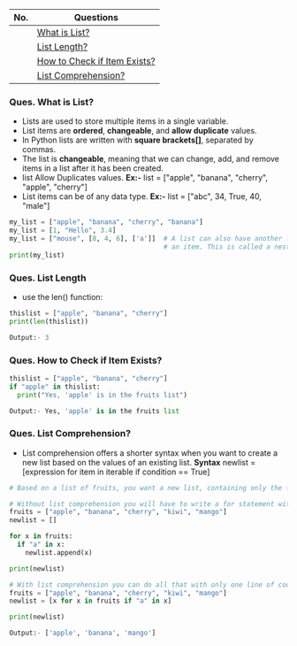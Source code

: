 |  No.  | Questions                                                         |
| :---: | ----------------------------------------------------------------- |
|       | [What is List?](#ques-what-is-list)                               |
|       | [List Length?](#ques-list-length)                                 |
|       | [How to Check if Item Exists?](#ques-how-to-check-if-item-exists) |
|       | [List Comprehension?](#ques-list-comprehension)                   |

### Ques. What is List?
* Lists are used to store multiple items in a single variable.
* List items are **ordered**, **changeable**, and **allow duplicate** values.
* In Python lists are written with **square brackets[]**, separated by commas.
* The list is __changeable__, meaning that we can change, add, and remove items in a list after it has been created.
* list Allow Duplicates values. **Ex:-** list = ["apple", "banana", "cherry", "apple", "cherry"]
* List items can be of any data type. **Ex:-** list = ["abc", 34, True, 40, "male"]


```python
my_list = ["apple", "banana", "cherry", "banana"]   
my_list = [1, "Hello", 3.4]              
my_list = ["mouse", [8, 4, 6], ['a']]  # A list can also have another list as
                                       # an item. This is called a nested list. 
print(my_list)
```


### **Ques. List Length**
* use the len() function:
```python
thislist = ["apple", "banana", "cherry"]
print(len(thislist))

Output:- 3
```

### Ques. How to Check if Item Exists?
```python
thislist = ["apple", "banana", "cherry"]
if "apple" in thislist:
  print("Yes, 'apple' is in the fruits list")

Output:- Yes, 'apple' is in the fruits list
```

### Ques. List Comprehension?
* List comprehension offers a shorter syntax when you want to create a new list based on the values of an existing list.
__Syntax__ newlist = [expression for item in iterable if condition == True]
```python
# Based on a list of fruits, you want a new list, containing only the fruits with the letter "a" in the name.

# Without list comprehension you will have to write a for statement with a conditional test inside.
fruits = ["apple", "banana", "cherry", "kiwi", "mango"]
newlist = []

for x in fruits:
  if "a" in x:
    newlist.append(x)

print(newlist)

# With list comprehension you can do all that with only one line of code:
fruits = ["apple", "banana", "cherry", "kiwi", "mango"]
newlist = [x for x in fruits if "a" in x]

print(newlist)

Output:- ['apple', 'banana', 'mango']
```